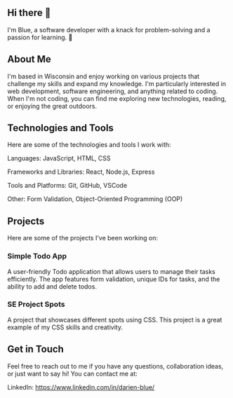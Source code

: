 ## Hi there 👋
I'm Blue, a software developer with a knack for problem-solving and a passion for learning. 🌟

## About Me
I'm based in Wisconsin and enjoy working on various projects that challenge my skills and expand my knowledge. I'm particularly interested in web development, software engineering, and anything related to coding. When I'm not coding, you can find me exploring new technologies, reading, or enjoying the great outdoors.

## Technologies and Tools
Here are some of the technologies and tools I work with:

Languages: JavaScript, HTML, CSS

Frameworks and Libraries: React, Node.js, Express

Tools and Platforms: Git, GitHub, VSCode

Other: Form Validation, Object-Oriented Programming (OOP)

## Projects
Here are some of the projects I've been working on:

### Simple Todo App
A user-friendly Todo application that allows users to manage their tasks efficiently. The app features form validation, unique IDs for tasks, and the ability to add and delete todos.

### SE Project Spots
A project that showcases different spots using CSS. This project is a great example of my CSS skills and creativity.

## Get in Touch
Feel free to reach out to me if you have any questions, collaboration ideas, or just want to say hi! You can contact me at:

LinkedIn: https://www.linkedin.com/in/darien-blue/

